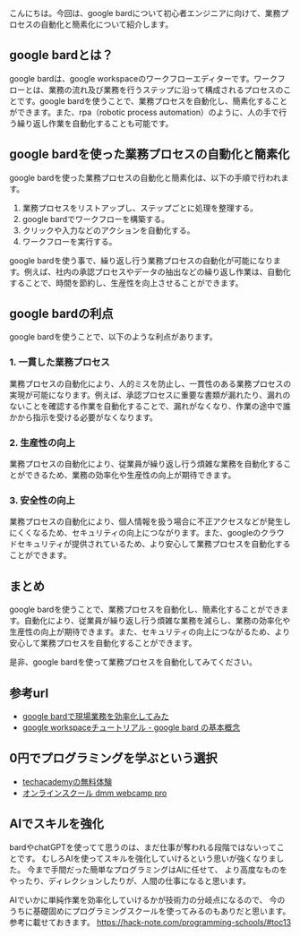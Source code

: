 <!--
title:   【起業家向け】google bardを活用して業務プロセスの自動化と簡素化を実現する
tags:    Bard,Google,起業
id:      4f74c898f3ebd55f1aad
private: false
-->


こんにちは。今回は、google bardについて初心者エンジニアに向けて、業務プロセスの自動化と簡素化について紹介します。

## google bardとは？

google bardは、google workspaceのワークフローエディターです。ワークフローとは、業務の流れ及び業務を行うステップに沿って構成されるプロセスのことです。google bardを使うことで、業務プロセスを自動化し、簡素化することができます。また、rpa（robotic process automation）のように、人の手で行う繰り返し作業を自動化することも可能です。

## google bardを使った業務プロセスの自動化と簡素化

google bardを使った業務プロセスの自動化と簡素化は、以下の手順で行われます。

1. 業務プロセスをリストアップし、ステップごとに処理を整理する。
2. google bardでワークフローを構築する。
3. クリックや入力などのアクションを自動化する。
4. ワークフローを実行する。

google bardを使う事で、繰り返し行う業務プロセスの自動化が可能になります。例えば、社内の承認プロセスやデータの抽出などの繰り返し作業は、自動化することで、時間を節約し、生産性を向上させることができます。

## google bardの利点

google bardを使うことで、以下のような利点があります。

### 1. 一貫した業務プロセス

業務プロセスの自動化により、人的ミスを防止し、一貫性のある業務プロセスの実現が可能になります。例えば、承認プロセスに重要な書類が漏れたり、漏れのないことを確認する作業を自動化することで、漏れがなくなり、作業の途中で誰かから指示を受ける必要がなくなります。

### 2. 生産性の向上

業務プロセスの自動化により、従業員が繰り返し行う煩雑な業務を自動化することができるため、業務の効率化や生産性の向上が期待できます。

### 3. 安全性の向上

業務プロセスの自動化により、個人情報を扱う場合に不正アクセスなどが発生しにくくなるため、セキュリティの向上につながります。また、googleのクラウドセキュリティが提供されているため、より安心して業務プロセスを自動化することができます。

## まとめ

google bardを使うことで、業務プロセスを自動化し、簡素化することができます。自動化により、従業員が繰り返し行う煩雑な業務を減らし、業務の効率化や生産性の向上が期待できます。また、セキュリティの向上につながるため、より安心して業務プロセスを自動化することができます。

是非、google bardを使って業務プロセスを自動化してみてください。

## 参考url
- [google bardで現場業務を効率化してみた](https://www.style.fm/as/05_column/kiyota70.shtml)
- [google workspaceチュートリアル - google bard の基本概念](https://support.google.com/a/users/answer/10090511?hl=ja)

## 0円でプログラミングを学ぶという選択
- [techacademyの無料体験](//af.moshimo.com/af/c/click?a_id=2612475&amp;p_id=1555&amp;pc_id=2816&amp;pl_id=22706&amp;url=https%3a%2f%2ftechacademy.jp%2fhtmlcss-trial%3futm_source%3dmoshimo%26utm_medium%3daffiliate%26utm_campaign%3dtextad)
- [オンラインスクール dmm webcamp pro](//af.moshimo.com/af/c/click?a_id=2612482&amp;p_id=1363&amp;pc_id=2297&amp;pl_id=39999&amp;guid=on)

## AIでスキルを強化
bardやchatGPTを使ってて思うのは、まだ仕事が奪われる段階ではないってことです。
むしろAIを使ってスキルを強化していけるという思いが強くなりました。
今まで手間だった簡単なプログラミングはAIに任せて、
より高度なものをやったり、ディレクションしたりが、人間の仕事になると思います。

AIでいかに単純作業を効率化していけるかが技術力の分岐点になるので、
今のうちに基礎固めにプログラミングスクールを使ってみるのもありだと思います。
参考に載せておきます。
https://hack-note.com/programming-schools/#toc13
